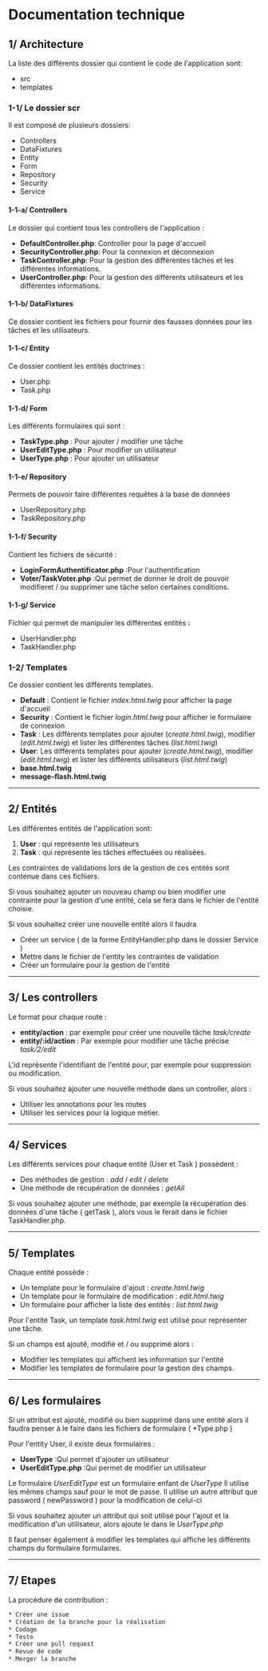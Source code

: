 # Documentation technique 

## 1/ Architecture

La liste des différents dossier qui contient le code de l'application sont:
* src
* templates
 
### 1-1/ Le dossier scr

Il est composé de plusieurs dossiers:
* Controllers
* DataFixtures
* Entity
* Form
* Repository
* Security
* Service

#### 1-1-a/ Controllers

Le dossier qui contient tous les controllers de l'application : 
* **DefaultController.php**: Controller pour la page d'accueil
* **SecurityController.php**: Pour la connexion et déconnexion
* **TaskController.php**: Pour la gestion des différentes tâches et les différentes informations.
* **UserController.php**: Pour la gestion des différents utilisateurs et les différentes informations.

#### 1-1-b/ DataFixtures
Ce dossier contient les fichiers pour fournir des fausses données pour les tâches et les utilisateurs.

#### 1-1-c/ Entity

Ce dossier contient les entités doctrines :
* User.php
* Task.php

#### 1-1-d/ Form

Les différents formulaires qui sont :
* **TaskType.php** : Pour ajouter / modifier une tâche
* **UserEditType.php** : Pour modifier un utilisateur
* **UserType.php** : Pour ajouter un utilisateur  

#### 1-1-e/ Repository

Permets de pouvoir faire différentes requêtes à la base de données
* UserRepository.php
* TaskRepository.php


#### 1-1-f/ Security

Contient les fichiers de sécurité :
* **LoginFormAuthentificator.php** :Pour l'authentification
* **Voter/TaskVoter.php** :Qui permet de donner le droit de pouvoir modifieret / ou supprimer une tâche selon certaines conditions.

#### 1-1-g/ Service

Fichier qui permet de manipuler les différentes entités : 
* UserHandler.php
* TaskHandler.php

### 1-2/ Templates

Ce dossier contient les différents templates.
* **Default** : Contient le fichier *index.html.twig* pour afficher la page d'accueil
* **Security** : Contient le fichier *login.html.twig* pour afficher le formulaire de connexion
* **Task** : Les différents templates pour ajouter (*create.html.twig*), modifier (*edit.html.twig*) et lister les différentes tâches (*list.html.twig*)
* **User**: Les différents templates pour ajouter (*create.html.twig*), modifier (*edit.html.twig*) et lister les différents utilisateurs (*list.html.twig*)
* **base.html.twig** 
* **message-flash.html.twig**

--------------------------------------

## 2/ Entités

Les différentes entités de l'application sont: 
1. **User** : qui représente les utilisateurs
2. **Task** : qui représente les tâches effectuées ou réalisées.

Les contraintes de validations lors de la gestion de ces entités sont contenue dans ces fichiers.

Si vous souhaitez ajouter un nouveau champ ou bien modifier une contrainte pour la gestion d'une entité, cela se fera dans le fichier de l'entité choisie.

Si vous souhaitez créer une nouvelle entité alors il faudra 
* Créer un service ( de la forme EntityHandler.php dans le dossier Service )
* Mettre dans le fichier de l'entity les contraintes de validation
* Créer un formulaire pour la gestion de l'entité

---------------------------------

## 3/ Les controllers

Le format pour chaque route : 
* **entity/action** : par exemple pour créer une nouvelle tâche *task/create*
* **entity/:id/action** : Par exemple pour modifier une tâche précise *task/2/edit*

L'id représente l'identifiant de l'entité pour, par exemple pour suppression ou modification.

Si vous souhaitez ajouter une nouvelle méthode dans un controller, alors :
* Utiliser les annotations pour les routes
* Utiliser les services pour la logique métier.

-------------------------------------------------------

## 4/ Services

Les différents services pour chaque entité (User et Task ) possèdent :
* Des méthodes de gestion : *add* / *edit* / *delete*
* Une méthode de récupération de données : *getAll*

Si vous souhaitez ajouter une méthode, par exemple la récupération des données d'une tâche ( getTask ), alors vous le ferait dans le fichier TaskHandler.php.

----------------------------------------------------------

## 5/ Templates

Chaque entité possède :
* Un template pour le formulaire d'ajout : *create.html.twig*
* Un template pour le formulaire de modification : *edit.html.twig*
* Un formulaire pour afficher la liste des entités : *list.html.twig*

Pour l'entité Task, un template *task.html.twig* est utilisé pour représenter une tâche.

Si un champs est ajouté, modifié et / ou supprimé alors :
* Modifier les templates qui affichent les information sur l'entité
* Modifier les templates de formulaire pour la gestion des champs.

-----------------------------------------------------------

## 6/ Les formulaires 

Si un attribut est ajouté, modifié ou bien supprimé dans une entité alors il faudra penser à le faire dans les fichiers de formulaire ( *Type.php )

Pour l'entity User, il existe deux formulaires :
* **UserType** :Qui permet d'ajouter un utilisateur
* **UserEditType.php** :Qui permet de modifier un utilisateur

Le formulaire *UserEditType* est un formulaire enfant de *UserType* 
Il utilise les mêmes champs sauf pour le mot de passe.
Il utilise un autre attribut que password ( newPassword ) pour la modification de celui-ci

Si vous souhaitez ajouter un attribut qui soit utilisé pour l'ajout et la modification d'un utilisateur, alors ajoute le dans le *UserType.php*

Il faut penser également à modifier les templates qui affiche les différents champs du formulaire formulaires.

-----------------------------------------------------------

## 7/ Etapes

La procédure de contribution : 

```bash
* Créer une issue
* Création de la branche pour la réalisation
* Codage
* Teste
* Créer une pull request
* Revue de code
* Merger la branche
```















